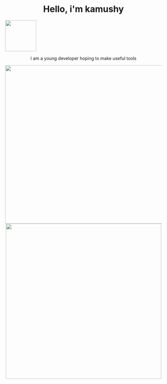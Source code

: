<h1 align="center">
	Hello, i'm kamushy
</h1>
<p><a href="#"><img src="https://img.shields.io/badge/Python-FFD43B?style=for-the-badge&logo=python&logoColor=blue" width="100"></a></p>
<p align='center'>
  I am a young developer hoping to make useful tools
</p>
<p align='center'>
  <a href="#"><img src="https://github-readme-stats.vercel.app/api?username=Kamushy" width="510"></a>
  <a href="#"><img src="https://github-readme-stats.vercel.app/api/top-langs/?username=Kamushy" width="500"></a>
</p>	
